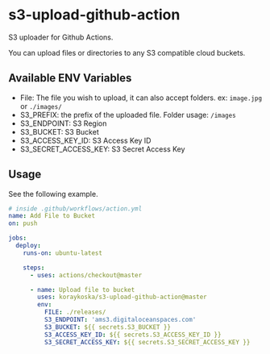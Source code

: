 # s3-upload-github-action

S3 uploader for Github Actions.

You can upload files or directories to any S3 compatible cloud buckets.

## Available ENV Variables
- File: The file you wish to upload, it can also accept folders. ex: `image.jpg` or `./images/`
- S3_PREFIX: the prefix of the uploaded file. Folder usage: `/images`
- S3_ENDPOINT: S3 Region
- S3_BUCKET: S3 Bucket
- S3_ACCESS_KEY_ID: S3 Access Key ID
- S3_SECRET_ACCESS_KEY: S3 Secret Access Key

## Usage

See the following example.

```YAML
# inside .github/workflows/action.yml
name: Add File to Bucket
on: push

jobs:
  deploy:
    runs-on: ubuntu-latest

    steps:
      - uses: actions/checkout@master

      - name: Upload file to bucket
        uses: koraykoska/s3-upload-github-action@master
        env:
          FILE: ./releases/
          S3_ENDPOINT: 'ams3.digitaloceanspaces.com'
          S3_BUCKET: ${{ secrets.S3_BUCKET }}
          S3_ACCESS_KEY_ID: ${{ secrets.S3_ACCESS_KEY_ID }}
          S3_SECRET_ACCESS_KEY: ${{ secrets.S3_SECRET_ACCESS_KEY }}
```
